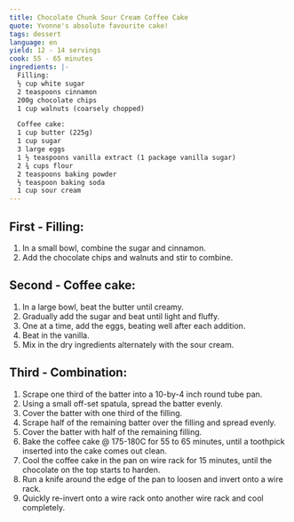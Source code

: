 ```yaml
---
title: Chocolate Chunk Sour Cream Coffee Cake
quote: Yvonne's absolute favourite cake!
tags: dessert
language: en
yield: 12 - 14 servings
cook: 55 - 65 minutes
ingredients: |-
  Filling:
  ½ cup white sugar
  2 teaspoons cinnamon
  200g chocolate chips
  1 cup walnuts (coarsely chopped)

  Coffee cake:
  1 cup butter (225g)
  1 cup sugar
  3 large eggs
  1 ½ teaspoons vanilla extract (1 package vanilla sugar)
  2 ¾ cups flour
  2 teaspoons baking powder
  ½ teaspoon baking soda
  1 cup sour cream
---
```

## First - Filling:

1. In a small bowl, combine the sugar and cinnamon.
2. Add the chocolate chips and walnuts and stir to combine.

## Second - Coffee cake:

1. In a large bowl, beat the butter until creamy.
2. Gradually add the sugar and beat until light and fluffy.
3. One at a time, add the eggs, beating well after each addition.
4. Beat in the vanilla.
5. Mix in the dry ingredients alternately with the sour cream.

## Third - Combination:

1. Scrape one third of the batter into a 10-by-4 inch round tube pan.
2. Using a small off-set spatula, spread the batter evenly.
3. Cover the batter with one third of the filling.
4. Scrape half of the remaining batter over the filling and spread evenly.
5. Cover the batter with half of the remaining filling.
6. Bake the coffee cake @ 175-180C for 55 to 65 minutes, until a toothpick inserted into the cake comes out clean.
7. Cool the coffee cake in the pan on wire rack for 15 minutes, until the chocolate on the top starts to harden.
8. Run a knife around the edge of the pan to loosen and invert onto a wire rack.
9. Quickly re-invert onto a wire rack onto another wire rack and cool completely.